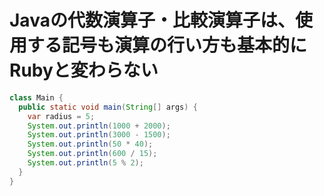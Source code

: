# Javaの代数演算子・比較演算子は、使用する記号も演算の行い方も基本的にRubyと変わらない

```Java
class Main {
  public static void main(String[] args) {
    var radius = 5;
    System.out.println(1000 + 2000);
    System.out.println(3000 - 1500);
    System.out.println(50 * 40);
    System.out.println(600 / 15);
    System.out.println(5 % 2);
  }
}
```
